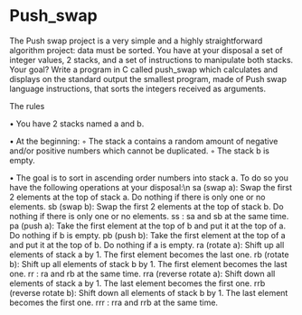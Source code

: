 # Push_swap

The Push swap project is a very simple and a highly straightforward algorithm project:
data must be sorted.
You have at your disposal a set of integer values, 2 stacks, and a set of instructions
to manipulate both stacks.
Your goal? Write a program in C called push_swap which calculates and displays
on the standard output the smallest program, made of Push swap language instructions,
that sorts the integers received as arguments.

The rules

• You have 2 stacks named a and b.

• At the beginning:
  ◦ The stack a contains a random amount of negative and/or positive numbers
  which cannot be duplicated.
  ◦ The stack b is empty.

• The goal is to sort in ascending order numbers into stack a. To do so you have the
following operations at your disposal:\n
  sa (swap a): Swap the first 2 elements at the top of stack a.
  Do nothing if there is only one or no elements.
  sb (swap b): Swap the first 2 elements at the top of stack b.
  Do nothing if there is only one or no elements.
  ss : sa and sb at the same time.
  pa (push a): Take the first element at the top of b and put it at the top of a.
  Do nothing if b is empty.
  pb (push b): Take the first element at the top of a and put it at the top of b.
  Do nothing if a is empty.
  ra (rotate a): Shift up all elements of stack a by 1.
  The first element becomes the last one.
  rb (rotate b): Shift up all elements of stack b by 1.
  The first element becomes the last one.
  rr : ra and rb at the same time.
  rra (reverse rotate a): Shift down all elements of stack a by 1.
  The last element becomes the first one.
  rrb (reverse rotate b): Shift down all elements of stack b by 1.
  The last element becomes the first one.
  rrr : rra and rrb at the same time.
